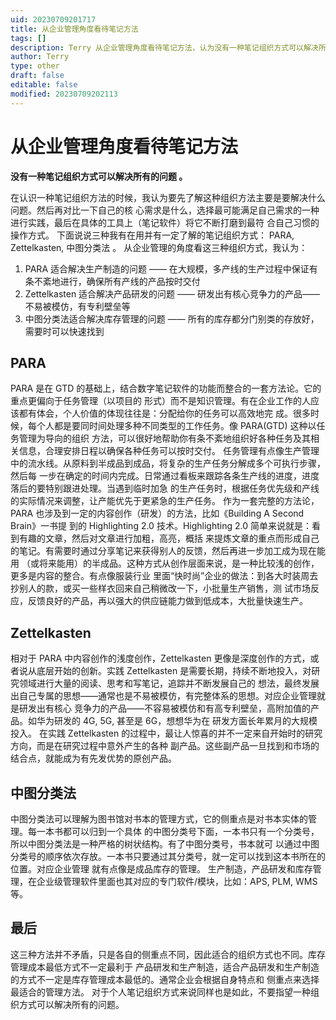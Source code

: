 ```yaml
---
uid: 20230709201717
title: 从企业管理角度看待笔记方法
tags: []
description: Terry 从企业管理角度看待笔记方法，认为没有一种笔记组织方式可以解决所有的问题
author: Terry
type: other
draft: false
editable: false
modified: 20230709202113
---
```


# 从企业管理角度看待笔记方法

**没有一种笔记组织方式可以解决所有的问题 。**

在认识一种笔记组织方法的时候，我认为要先了解这种组织方法主要是要解决什么问题。然后再对比一下自己的核 心需求是什么，选择最可能满足自己需求的一种进行实践，最后在具体的工具上（笔记软件）将它不断打磨到最符 合自己习惯的操作方式。 下面说说三种我有在用并有一定了解的笔记组织方式： PARA, Zettelkasten, 中图分类法 。 从企业管理的角度看这三种组织方式，我认为：

1. PARA 适合解决生产制造的问题 —— 在大规模，多产线的生产过程中保证有条不紊地进行，确保所有产线的产品按时交付
2. Zettelkasten 适合解决产品研发的问题 —— 研发出有核心竞争力的产品——不易被模仿，有专利壁垒等
3. 中图分类法适合解决库存管理的问题 —— 所有的库存都分门别类的存放好，需要时可以快速找到

## PARA

PARA 是在 GTD 的基础上，结合数字笔记软件的功能而整合的一套方法论。它的重点更偏向于任务管理（以项目的 形式）而不是知识管理。有在企业工作的人应该都有体会，个人价值的体现往往是：分配给你的任务可以高效地完 成。很多时候，每个人都是要同时间处理多种不同类型的工作任务。像 PARA(GTD) 这种以任务管理为导向的组织 方法，可以很好地帮助你有条不紊地组织好各种任务及其相关信息，合理安排日程以确保各种任务可以按时交付。 任务管理有点像生产管理中的流水线。从原料到半成品到成品，将复杂的生产任务分解成多个可执行步骤，然后每 一步在确定的时间内完成。日常通过看板来跟踪各条生产线的进度，进度落后的要特别跟进处理。当遇到临时加急 的生产任务时，根据任务优先级和产线的实际情况来调整，让产能优先于更紧急的生产任务。 作为一套完整的方法论，PARA 也涉及到一定的内容创作（研发）的方法，比如《Building A Second Brain》一书提 到的 Highlighting 2.0 技术。Highlighting 2.0 简单来说就是：看到有趣的文章，然后对文章进行加粗，高亮，概括 来提炼文章的重点而形成自己的笔记。有需要时通过分享笔记来获得别人的反馈，然后再进一步加工成为现在能用 （或将来能用）的半成品。这种方式从创作层面来说，是一种比较浅的创作，更多是内容的整合。有点像服装行业 里面“快时尚”企业的做法：到各大时装周去抄别人的款，或买一些样衣回来自己稍微改一下，小批量生产销售，测 试市场反应，反馈良好的产品，再以强大的供应链能力做到低成本，大批量快速生产。

## Zettelkasten

相对于 PARA 中内容创作的浅度创作，Zettelkasten 更像是深度创作的方式，或者说从底层开始的创新。实践 Zettelkasten 是需要长期，持续不断地投入，对研究领域进行大量的阅读、思考和写笔记，追踪并不断发展自己的 想法，最终发展出自己专属的思想——通常也是不易被模仿，有完整体系的思想。对应企业管理就是研发出有核心 竞争力的产品——不容易被模仿和有高专利壁垒，高附加值的产品。如华为研发的 4G, 5G, 甚至是 6G，想想华为在 研发方面长年累月的大规模投入。 在实践 Zettelkasten 的过程中，最让人惊喜的并不一定来自开始时的研究方向，而是在研究过程中意外产生的各种 副产品。这些副产品一旦找到和市场的结合点，就能成为有先发优势的原创产品。

## 中图分类法

中图分类法可以理解为图书馆对书本的管理方式，它的侧重点是对书本实体的管理。每一本书都可以归到一个具体 的中图分类号下面，一本书只有一个分类号，所以中图分类法是一种严格的树状结构。有了中图分类号，书本就可 以通过中图分类号的顺序依次存放。一本书只要通过其分类号，就一定可以找到这本书所在的位置。对应企业管理 就有点像是成品库存的管理。 生产制造，产品研发和库存管理，在企业级管理软件里面也其对应的专门软件/模块，比如：APS, PLM, WMS 等。

## 最后

这三种方法并不矛盾，只是各自的侧重点不同，因此适合的组织方式也不同。库存管理成本最低方式不一定最利于 产品研发和生产制造，适合产品研发和生产制造的方式不一定是库存管理成本最低的。通常企业会根据自身特点和 侧重点来选择最适合的管理方法。 对于个人笔记组织方式来说同样也是如此，不要指望一种组织方式可以解决所有的问题。